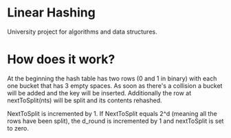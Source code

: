 # Linear Hashing

University project for algorithms and data structures.

# How does it work?
At the beginning the hash table has two rows (0 and 1 in binary) with each one bucket that has 3 empty spaces.
As soon as there's a collision a bucket will be added and the key will be inserted. Additionally the row at nextToSplit(nts) will be split and its contents rehashed.

NextToSplit is incremented by 1. If NextToSplit equals 2^d (meaning all the rows have been split), the d_round is incremented by 1 and nextToSplit is set to zero.




